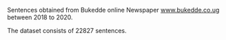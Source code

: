 Sentences obtained from Bukedde online Newspaper www.bukedde.co.ug between 2018 to 2020.

The dataset consists of 22827 sentences.
